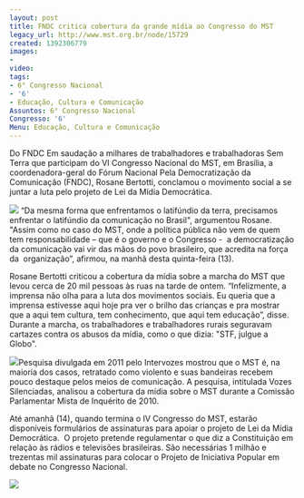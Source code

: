```yaml
---
layout: post
title: FNDC critica cobertura da grande mídia ao Congresso do MST
legacy_url: http://www.mst.org.br/node/15729
created: 1392306779
images:
- 
video: 
tags:
- 6° Congresso Nacional
- '6'
- Educação, Cultura e Comunicação
Assuntos: 6° Congresso Nacional
Congresso: '6'
Menu: Educação, Cultura e Comunicação
---
```



Do FNDC
Em saudação a milhares de trabalhadores e trabalhadoras Sem Terra que  participam do VI Congresso Nacional do MST, em Brasília, a  coordenadora-geral do Fórum Nacional Pela Democratização da Comunicação  (FNDC), Rosane Bertotti, conclamou o movimento social a se juntar a luta  pelo projeto de Lei da Mídia Democrática. 

[![](http://www.fndc.org.br/system/images/e2a854282070cb9b294b32262388a671.jpg)](http://www.fndc.org.br/system/uploads/ck/images/rosane%20editado%20web.jpg)
“Da mesma forma que enfrentamos o latifúndio da terra, precisamos  enfrentar o latifúndio da comunicação no Brasil", argumentou Rosane.  "Assim como no caso do MST, onde a política pública não vem de quem tem  responsabilidade – que é o governo e o Congresso -  a democratização da  comunicação vai vir das mãos do povo brasileiro, que acredita na força  da  organização”, afirmou, na manhã desta quinta-feira (13).  

Rosane Bertotti criticou a cobertura da mídia sobre a marcha do MST que  levou cerca de 20 mil pessoas às ruas na tarde de ontem. “Infelizmente,  a imprensa não olha para a luta dos movimentos sociais. Eu queria que a  imprensa estivesse aqui hoje pra ver o brilho das crianças e pra  mostrar que a aqui tem cultura, tem conhecimento, que aqui tem  educação”, disse. Durante a marcha, os trabalhadores e trabalhadores  rurais seguravam cartazes contra os abusos da mídia, como o que dizia:  "STF, julgue a Globo". 

[![](http://www.fndc.org.br/system/images/7788cffcd2bc34d243087f3a100f897f.jpg)](http://www.fndc.org.br/system/uploads/ck/images/globo%20conceicao%20oliveira.jpg)Pesquisa divulgada em 2011 pelo Intervozes mostrou que o MST é, na  maioria dos casos, retratado como violento e suas bandeiras recebem  pouco destaque pelos meios de comunicação. A pesquisa, intitulada Vozes  Silenciadas, analisou a cobertura da mídia sobre o MST durante a  Comissão Parlamentar Mista de Inquérito de 2010.  

Até amanhã (14), quando termina o IV Congresso do MST, estarão  disponíveis formulários de assinaturas para apoiar o projeto de Lei da  Mídia Democrática.  O projeto pretende regulamentar o que diz a  Constituição em relação às rádios e televisões brasileiras. São  necessárias 1 milhão e trezentas mil assinaturas para colocar o Projeto  de Iniciativa Popular em debate no Congresso Nacional. 

[![](http://www.fndc.org.br/system/images/a570f917263c6a4bf0ea25159ff3c71a.jpg)](http://www.fndc.org.br/system/uploads/ck/images/assinatura%20web.jpg)
